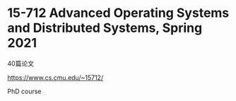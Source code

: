 # 15-712 Advanced Operating Systems and Distributed Systems, Spring 2021

40篇论文

https://www.cs.cmu.edu/~15712/

PhD course

